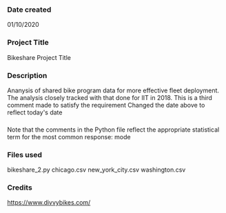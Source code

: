 ### Date created
01/10/2020

### Project Title
Bikeshare Project Title

### Description
Ananysis of shared bike program data for more effective fleet deployment.
The analysis closely tracked with that done for IIT in 2018.
This is a third comment made to satisfy the requirement
Changed the date above to reflect today's date

###
Note that the comments in the Python file reflect the appropriate statistical term for the most common response: mode

### Files used
bikeshare_2.py
chicago.csv
new_york_city.csv
washington.csv

### Credits
https://www.divvybikes.com/

